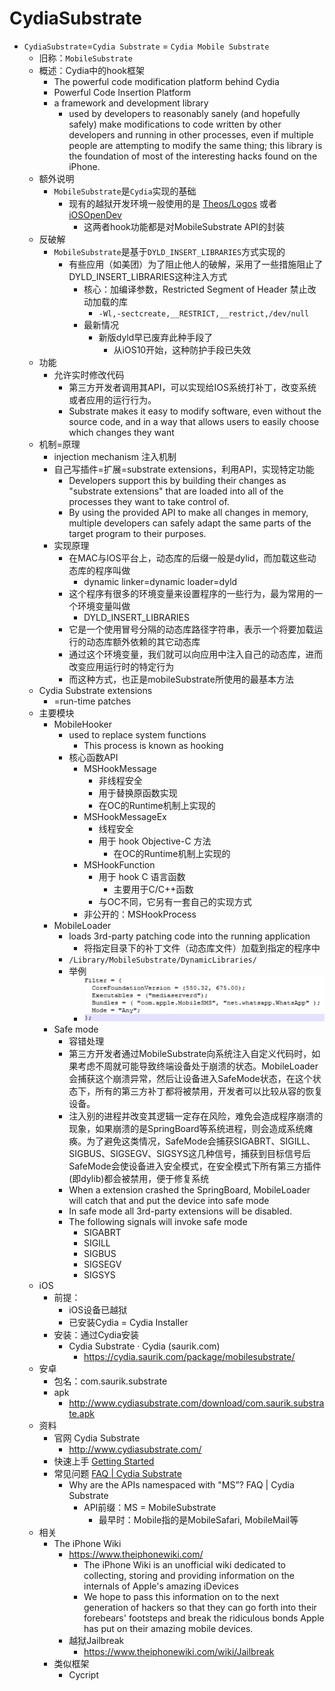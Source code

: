 # CydiaSubstrate

* `CydiaSubstrate`=`Cydia Substrate` = `Cydia Mobile Substrate`
  * 旧称：`MobileSubstrate`
  * 概述：Cydia中的hook框架
    * The powerful code modification platform behind Cydia
    * Powerful Code Insertion Platform
    * a framework and development library
      * used by developers to reasonably sanely (and hopefully safely) make modifications to code written by other developers and running in other processes, even if multiple people are attempting to modify the same thing; this library is the foundation of most of the interesting hacks found on the iPhone.
  * 额外说明
    * `MobileSubstrate`是`Cydia`实现的基础
      * 现有的越狱开发环境一般使用的是 [Theos/Logos](../../tweak_dev/theos_logos/README.md) 或者 [iOSOpenDev](../../tweak_dev/iosopendev.md)
        * 这两者hook功能都是对MobileSubstrate API的封装
  * 反破解
    * `MobileSubstrate`是基于`DYLD_INSERT_LIBRARIES`方式实现的
      * 有些应用（如美团）为了阻止他人的破解，采用了一些措施阻止了DYLD_INSERT_LIBRARIES这种注入方式
        * 核心：加编译参数，Restricted Segment of Header 禁止改动加载的库
          * `-Wl,-sectcreate,__RESTRICT,__restrict,/dev/null`
        * 最新情况
          * 新版dyld早已废弃此种手段了
            * 从iOS10开始，这种防护手段已失效
  * 功能
    * 允许实时修改代码
      * 第三方开发者调用其API，可以实现给IOS系统打补丁，改变系统或者应用的运行行为。
      * Substrate makes it easy to modify software, even without the source code, and in a way that allows users to easily choose which changes they want
  * 机制=原理
    * injection mechanism 注入机制
    * 自己写插件=扩展=substrate extensions，利用API，实现特定功能
      * Developers support this by building their changes as "substrate extensions" that are loaded into all of the processes they want to take control of.
      * By using the provided API to make all changes in memory, multiple developers can safely adapt the same parts of the target program to their purposes.
    * 实现原理
      * 在MAC与IOS平台上，动态库的后缀一般是dylid，而加载这些动态库的程序叫做
        * dynamic linker=dynamic loader=dyld
      * 这个程序有很多的环境变量来设置程序的一些行为，最为常用的一个环境变量叫做
        * DYLD_INSERT_LIBRARIES
      * 它是一个使用冒号分隔的动态库路径字符串，表示一个将要加载运行的动态库额外依赖的其它动态库
      * 通过这个环境变量，我们就可以向应用中注入自己的动态库，进而改变应用运行时的特定行为
      * 而这种方式，也正是mobileSubstrate所使用的最基本方法
  * Cydia Substrate extensions
    * =run-time patches
  * 主要模块
    * MobileHooker
      * used to replace system functions
        * This process is known as hooking
      * 核心函数API
        * MSHookMessage
          * 非线程安全
          * 用于替换原函数实现
          * 在OC的Runtime机制上实现的
        * MSHookMessageEx
          * 线程安全
          * 用于 hook Objective-C 方法
            * 在OC的Runtime机制上实现的
        * MSHookFunction
          * 用于 hook C 语言函数
            * 主要用于C/C++函数
          * 与OC不同，它另有一套自己的实现方式
        * 非公开的：MSHookProcess
    * MobileLoader
      * loads 3rd-party patching code into the running application
        * 将指定目录下的补丁文件（动态库文件）加载到指定的程序中
      * `/Library/MobileSubstrate/DynamicLibraries/`
      * 举例
        * ![loader_filter](../../assets/img/loader_filter.png)
    * Safe mode
      * 容错处理
      * 第三方开发者通过MobileSubstrate向系统注入自定义代码时，如果考虑不周就可能导致终端设备处于崩溃的状态。MobileLoader会捕获这个崩溃异常，然后让设备进入SafeMode状态，在这个状态下，所有的第三方补丁都将被禁用，开发者可以比较从容的恢复设备。
      * 注入别的进程并改变其逻辑一定存在风险，难免会造成程序崩溃的现象，如果崩溃的是SpringBoard等系统进程，则会造成系统瘫痪。为了避免这类情况，SafeMode会捕获SIGABRT、SIGILL、SIGBUS、SIGSEGV、SIGSYS这几种信号，捕获到目标信号后SafeMode会使设备进入安全模式，在安全模式下所有第三方插件(即dylib)都会被禁用，便于修复系统
      * When a extension crashed the SpringBoard, MobileLoader will catch that and put the device into safe mode
      * In safe mode all 3rd-party extensions will be disabled.
      * The following signals will invoke safe mode
        * SIGABRT
        * SIGILL
        * SIGBUS
        * SIGSEGV
        * SIGSYS
  * iOS
    * 前提：
      * iOS设备已越狱
      * 已安装Cydia = Cydia Installer
    * 安装：通过Cydia安装
      * Cydia Substrate · Cydia (saurik.com)
        * https://cydia.saurik.com/package/mobilesubstrate/
  * 安卓
    * 包名：com.saurik.substrate
    * apk
      * http://www.cydiasubstrate.com/download/com.saurik.substrate.apk
  * 资料
    * 官网 Cydia Substrate
      * http://www.cydiasubstrate.com/
    * 快速上手 [Getting Started](http://www.cydiasubstrate.com/id/264d6581-a762-4343-9605-729ef12ff0af/)
    * 常见问题 [FAQ | Cydia Substrate](http://www.cydiasubstrate.com/id/1842c585-50e3-4964-8a0d-2f69762767d7/)
      * Why are the APIs namespaced with "MS”? FAQ | Cydia Substrate
        * API前缀：MS = MobileSubstrate
          * 最早时：Mobile指的是MobileSafari, MobileMail等
  * 相关
    * The iPhone Wiki
      * https://www.theiphonewiki.com/
        * The iPhone Wiki is an unofficial wiki dedicated to collecting, storing and providing information on the internals of Apple's amazing iDevices
        * We hope to pass this information on to the next generation of hackers so that they can go forth into their forebears' footsteps and break the ridiculous bonds Apple has put on their amazing mobile devices.
      * 越狱Jailbreak
        * https://www.theiphonewiki.com/wiki/Jailbreak
    * 类似框架
      * Cycript
